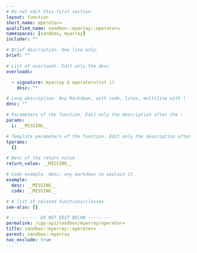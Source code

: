 ```yaml
---
# Do not edit this first section
layout: function
short_name: operator=
qualified_name: sandbox::myarray::operator=
namespaces: [sandbox, myarray]
includer: ""

# Brief description. One line only.
brief: ""

# List of overloads. Edit only the desc
overloads:

  - signature: myarray & operator=(int i)
    desc: ""

# Long description. Any Markdown, with code, latex, multiline with |
desc: ""

# Parameters of the function. Edit only the description after the :
params:
  i: __MISSING__

# Template parameters of the function. Edit only the description after the :
tparams:
  {}

# Desc of the return value
return_value: __MISSING__

# Code example. desc: any markdown to explain it.
example:
  desc: __MISSING__
  code: __MISSING__

# A list of related functions/classes
see-also: []

# ---------- DO NOT EDIT BELOW --------
permalink: /cpp-api/sandbox/myarray/operator=
title: sandbox::myarray::operator=
parent: sandbox::myarray
nav_exclude: true
...
```


